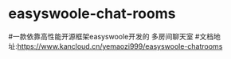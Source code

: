 # easyswoole-chat-rooms
#一款依靠高性能开源框架easyswoole开发的 多房间聊天室
#文档地址:https://www.kancloud.cn/yemaozi999/easyswoole-chatrooms
